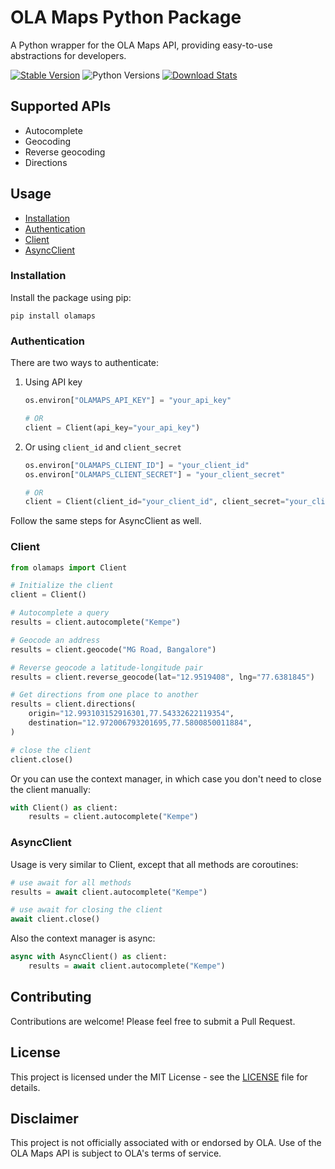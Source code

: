 # OLA Maps Python Package

A Python wrapper for the OLA Maps API, providing easy-to-use abstractions for developers.

[![Stable Version](https://img.shields.io/pypi/v/olamaps?label=stable)](https://pypi.org/project/olamaps/)
![Python Versions](https://img.shields.io/pypi/pyversions/olamaps)
[![Download Stats](https://img.shields.io/pypi/dm/olamaps)](https://pypistats.org/packages/olamaps)

## Supported APIs

- Autocomplete
- Geocoding
- Reverse geocoding
- Directions

## Usage

- [Installation](#installation)
- [Authentication](#authentication)
- [Client](#client)
- [AsyncClient](#asyncclient)

### Installation

Install the package using pip:

```
pip install olamaps
```

### Authentication

There are two ways to authenticate:

1. Using API key

   ```python
   os.environ["OLAMAPS_API_KEY"] = "your_api_key"

   # OR
   client = Client(api_key="your_api_key")
   ```

2. Or using `client_id` and `client_secret`

   ```python
   os.environ["OLAMAPS_CLIENT_ID"] = "your_client_id"
   os.environ["OLAMAPS_CLIENT_SECRET"] = "your_client_secret"

   # OR
   client = Client(client_id="your_client_id", client_secret="your_client_secret")
   ```

Follow the same steps for AsyncClient as well.

### Client

```python
from olamaps import Client

# Initialize the client
client = Client()

# Autocomplete a query
results = client.autocomplete("Kempe")

# Geocode an address
results = client.geocode("MG Road, Bangalore")

# Reverse geocode a latitude-longitude pair
results = client.reverse_geocode(lat="12.9519408", lng="77.6381845")

# Get directions from one place to another
results = client.directions(
    origin="12.993103152916301,77.54332622119354",
    destination="12.972006793201695,77.5800850011884",
)

# close the client
client.close()
```

Or you can use the context manager, in which case you don't need to close the client manually:

```python
with Client() as client:
    results = client.autocomplete("Kempe")
```

### AsyncClient

Usage is very similar to Client, except that all methods are coroutines:

```python
# use await for all methods
results = await client.autocomplete("Kempe")

# use await for closing the client
await client.close()
```

Also the context manager is async:

```python
async with AsyncClient() as client:
    results = await client.autocomplete("Kempe")
```

## Contributing

Contributions are welcome! Please feel free to submit a Pull Request.

## License

This project is licensed under the MIT License - see the [LICENSE](LICENSE) file for details.

## Disclaimer

This project is not officially associated with or endorsed by OLA. Use of the OLA Maps API is subject to OLA's terms of service.
